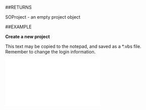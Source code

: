 
##RETURNS

SOProject - an empty project object


##EXAMPLE

**Create a new project**

This text may be copied to the notepad, and saved as a *.vbs file. Remember to change the login information.

![](..\..\Examples\vbs\SOProject.Example.vbs.txt)


